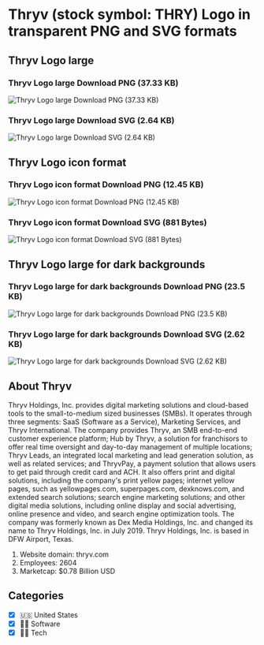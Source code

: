 # Thryv (stock symbol: THRY) Logo in transparent PNG and SVG formats

## Thryv Logo large

### Thryv Logo large Download PNG (37.33 KB)

![Thryv Logo large Download PNG (37.33 KB)](/img/orig/THRY_BIG-07f96522.png)

### Thryv Logo large Download SVG (2.64 KB)

![Thryv Logo large Download SVG (2.64 KB)](/img/orig/THRY_BIG-1ba843ea.svg)

## Thryv Logo icon format

### Thryv Logo icon format Download PNG (12.45 KB)

![Thryv Logo icon format Download PNG (12.45 KB)](/img/orig/THRY-0f9f402a.png)

### Thryv Logo icon format Download SVG (881 Bytes)

![Thryv Logo icon format Download SVG (881 Bytes)](/img/orig/THRY-4cc26b44.svg)

## Thryv Logo large for dark backgrounds

### Thryv Logo large for dark backgrounds Download PNG (23.5 KB)

![Thryv Logo large for dark backgrounds Download PNG (23.5 KB)](/img/orig/THRY_BIG.D-d3dd063d.png)

### Thryv Logo large for dark backgrounds Download SVG (2.62 KB)

![Thryv Logo large for dark backgrounds Download SVG (2.62 KB)](/img/orig/THRY_BIG.D-d3ffd551.svg)

## About Thryv

Thryv Holdings, Inc. provides digital marketing solutions and cloud-based tools to the small-to-medium sized businesses (SMBs). It operates through three segments: SaaS (Software as a Service), Marketing Services, and Thryv International. The company provides Thryv, an SMB end-to-end customer experience platform; Hub by Thryv, a solution for franchisors to offer real time oversight and day-to-day management of multiple locations; Thryv Leads, an integrated local marketing and lead generation solution, as well as related services; and ThryvPay, a payment solution that allows users to get paid through credit card and ACH. It also offers print and digital solutions, including the company's print yellow pages; internet yellow pages, such as yellowpages.com, superpages.com, dexknows.com, and extended search solutions; search engine marketing solutions; and other digital media solutions, including online display and social advertising, online presence and video, and search engine optimization tools. The company was formerly known as Dex Media Holdings, Inc. and changed its name to Thryv Holdings, Inc. in July 2019. Thryv Holdings, Inc. is based in DFW Airport, Texas.

1. Website domain: thryv.com
2. Employees: 2604
3. Marketcap: $0.78 Billion USD


## Categories
- [x] 🇺🇸 United States
- [x] 👨‍💻 Software
- [x] 👩‍💻 Tech
